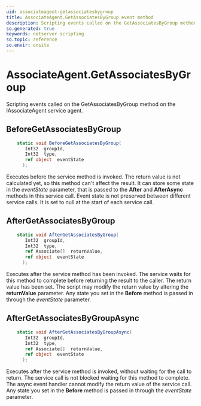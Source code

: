 ```yaml
---
uid: associateagent-getassociatesbygroup
title: AssociateAgent.GetAssociatesByGroup event method
description: Scripting events called on the GetAssociatesByGroup method on the AssociateAgent service agent.
so.generated: true
keywords: netserver scripting
so.topic: reference
so.envir: onsite
---
```

# AssociateAgent.GetAssociatesByGroup

Scripting events called on the <see cref='M:IAssociateAgent.GetAssociatesByGroup'>GetAssociatesByGroup</see> method on the <see cref='IAssociateAgent'>IAssociateAgent</see>  service agent.

## BeforeGetAssociatesByGroup
```cs
    static void BeforeGetAssociatesByGroup(
       Int32  groupId,
       Int32  type,
       ref object  eventState
      );
```
Executes before the service method is invoked.
The return value is not calculated yet, so this method can't affect the result.
It can store some state in the *eventState* parameter, that is passed to the **After** and **AfterAsync** methods in this service call.
Event state is not preserved between different service calls. It is set to null at the start of each service call.
## AfterGetAssociatesByGroup
```cs
    static void AfterGetAssociatesByGroup(
       Int32  groupId,
       Int32  type,
       ref Associate[]  returnValue,
       ref object  eventState
      );
```
Executes after the service method has been invoked. The service waits for this method to complete before returning the result to the caller.
The return value has been set. The script may modify the return value by altering the **returnValue** parameter.
Any state you set in the **Before** method is passed in through the *eventState* parameter.
## AfterGetAssociatesByGroupAsync
```cs
    static void AfterGetAssociatesByGroupAsync(
       Int32  groupId,
       Int32  type,
       ref Associate[]  returnValue,
       ref object  eventState
      );
```
Executes after the service method is invoked, without waiting for the call to return.
The service call is not blocked waiting for this method to complete.
The async event handler cannot modify the return value of the service call.
Any state you set in the **Before** method is passed in through the *eventState* parameter.

